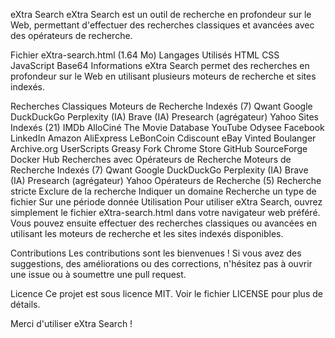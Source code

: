 eXtra Search
eXtra Search est un outil de recherche en profondeur sur le Web, permettant d'effectuer des recherches classiques et avancées avec des opérateurs de recherche.

Fichier
eXtra-search.html (1.64 Mo)
Langages Utilisés
HTML
CSS
JavaScript
Base64
Informations
eXtra Search permet des recherches en profondeur sur le Web en utilisant plusieurs moteurs de recherche et sites indexés.

Recherches Classiques
Moteurs de Recherche Indexés (7)
Qwant
Google
DuckDuckGo
Perplexity (IA)
Brave (IA)
Presearch (agrégateur)
Yahoo
Sites Indexés (21)
IMDb
AlloCiné
The Movie Database
YouTube
Odysee
Facebook
LinkedIn
Amazon
AliExpress
LeBonCoin
Cdiscount
eBay
Vinted
Boulanger
Archive.org
UserScripts
Greasy Fork
Chrome Store
GitHub
SourceForge
Docker Hub
Recherches avec Opérateurs de Recherche
Moteurs de Recherche Indexés (7)
Qwant
Google
DuckDuckGo
Perplexity (IA)
Brave (IA)
Presearch (agrégateur)
Yahoo
Opérateurs de Recherche (5)
Recherche stricte
Exclure de la recherche
Indiquer un domaine
Recherche un type de fichier
Sur une période donnée
Utilisation
Pour utiliser eXtra Search, ouvrez simplement le fichier eXtra-search.html dans votre navigateur web préféré. Vous pouvez ensuite effectuer des recherches classiques ou avancées en utilisant les moteurs de recherche et les sites indexés disponibles.

Contributions
Les contributions sont les bienvenues ! Si vous avez des suggestions, des améliorations ou des corrections, n'hésitez pas à ouvrir une issue ou à soumettre une pull request.

Licence
Ce projet est sous licence MIT. Voir le fichier LICENSE pour plus de détails.


Merci d'utiliser eXtra Search !